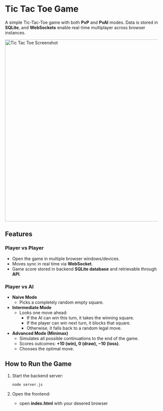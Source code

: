 # Tic Tac Toe Game

A simple Tic-Tac-Toe game with both **PvP** and **PvAI** modes. Data is stored in **SQLite**, and **WebSockets** enable real-time multiplayer across browser instances.

<img src="https://github.com/user-attachments/assets/e1d7b28c-0fb5-4ea1-a8b2-b9ba12f3106f" alt="Tic Tac Toe Screenshot" width="600">

## Features

### Player vs Player
- Open the game in multiple browser windows/devices.  
- Moves sync in real time via **WebSocket**.
- Game score stored in backend **SQLite database** and retrievable through **API**.  

### Player vs AI
- **Naive Mode**  
  - Picks a completely random empty square.
- **Intermediate Mode**  
  - Looks one move ahead:
    - If the AI can win this turn, it takes the winning square.  
    - If the player can win next turn, it blocks that square.  
    - Otherwise, it falls back to a random legal move.
- **Advanced Mode (Minimax)**  
  - Simulates all possible continuations to the end of the game.  
  - Scores outcomes: **+10 (win), 0 (draw), −10 (loss)**.  
  - Chooses the optimal move.

## How to Run the Game

1. Start the backend server:
   ```bash
   node server.js
   ```
   
2.	Open the frontend:
    - open **index.html** with your desered browser
